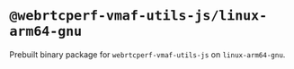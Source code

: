 # `@webrtcperf-vmaf-utils-js/linux-arm64-gnu`

Prebuilt binary package for `webrtcperf-vmaf-utils-js` on `linux-arm64-gnu`.
